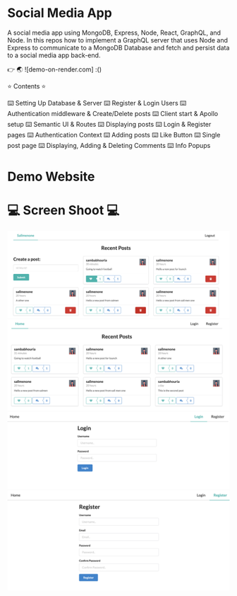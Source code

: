 # Social Media App

A social media app using MongoDB, Express, Node, React, GraphQL, and Node.
In this repos how to implement a GraphQL server that uses Node and Express to communicate to a MongoDB Database and fetch and persist data to a social media app back-end.

👉 🌏 ![demo-on-render.com] :()

⭐️ Contents ⭐️

⌨️ Setting Up Database & Server
⌨️ Register & Login Users
⌨️ Authentication middleware & Create/Delete posts
⌨️ Client start & Apollo setup
⌨️ Semantic UI & Routes
⌨️ Displaying posts
⌨️ Login & Register pages
⌨️ Authentication Context
⌨️ Adding posts
⌨️ Like Button
⌨️ Single post page
⌨️ Displaying, Adding & Deleting Comments
⌨️ Info Popups

# Demo Website

# 💻 Screen Shoot 💻

![alt text](0.png)
![alt text](1.png)
![alt text](2.png)
![alt text](3.png)
